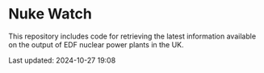 # Nuke Watch

This repository includes code for retrieving the latest information available on the output of EDF nuclear power plants in the UK.

Last updated: 2024-10-27 19:08